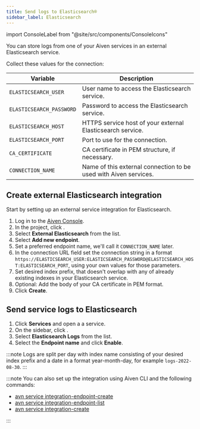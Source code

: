 ```yaml
---
title: Send logs to Elasticsearch®
sidebar_label: Elasticsearch
---
```


import ConsoleLabel from "@site/src/components/ConsoleIcons"

You can store logs from one of your Aiven services in an external Elasticsearch service.

Collect these values for the connection:

|         Variable         |                           Description                            |
|--------------------------|------------------------------------------------------------------|
| `ELASTICSEARCH_USER`     | User name to access the Elasticsearch service.                   |
| `ELASTICSEARCH_PASSWORD` | Password to access the Elasticsearch service.                    |
| `ELASTICSEARCH_HOST`     | HTTPS service host of your external Elasticsearch service.       |
| `ELASTICSEARCH_PORT`     | Port to use for the connection.                                  |
| `CA_CERTIFICATE`         | CA certificate in PEM structure, if necessary.                   |
| `CONNECTION_NAME`        | Name of this external connection to be used with Aiven services. |

## Create external Elasticsearch integration

Start by setting up an external service integration for Elasticsearch.

1.  Log in to the [Aiven Console](https://console.aiven.io/).
1.  In the project,  click <ConsoleLabel name="integration endpoints"/>.
1.  Select **External Elasticsearch** from the list.
1.  Select **Add new endpoint**.
1.  Set a preferred endpoint name, we'll call it `CONNECTION_NAME`
    later.
1.  In the connection URL field set the connection string in a format
    `https://ELASTICSEARCH_USER:ELASTICSEARCH_PASSWORD@ELASTICSEARCH_HOST:ELASTICSEARCH_PORT`,
    using your own values for those parameters.
1.  Set desired index prefix, that doesn't overlap with any of already
    existing indexes in your Elasticsearch service.
1.  Optional: Add the body of your CA certificate in PEM format.
1.  Click **Create**.

## Send service logs to Elasticsearch

1.  Click **Services** and open a a service.
1.  On the sidebar, click <ConsoleLabel name="integrations"/>.
1.  Select **Elasticsearch Logs** from the list.
1.  Select the **Endpoint name** and click **Enable**.

:::note
Logs are split per day with index name consisting of your desired index
prefix and a date in a format year-month-day, for example
`logs-2022-08-30`.
:::

:::note
You can also set up the integration using Aiven CLI and the following
commands:

- [avn service integration-endpoint-create](/docs/tools/cli/service/integration#avn_service_integration_endpoint_create)
- [avn service integration-endpoint-list](/docs/tools/cli/service/integration#avn_service_integration_endpoint_list)
- [avn service integration-create](/docs/tools/cli/service/integration#avn_service_integration_create)

:::
